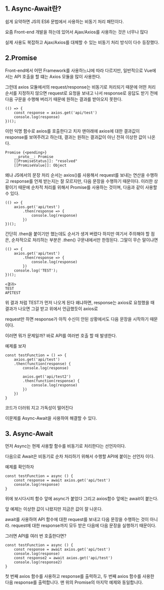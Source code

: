 ## 1. Async-Await란?
쉽게 요약하면 JS의 ES6 문법에서 사용하는 비동기 처리 패턴이다.

요즘 Front-end 개발을 하는데 있어서 Ajax/Axios를 사용하는 것은 너무나 많다

실제 사용도 복잡하고 Ajax/Axios를 대체할 수 있는 비동기 처리 방식이 다수 등장했다.


## 2.Promise
Front-end에서 어떤 Framework를 사용하느냐에 따라 다르지만, 일반적으로 Vue에서는 API 호출을 할 떄는  Axios 모듈을 많이 사용한다.

그런데 axios 모듈에서의 request/response는 비동기로 처리되기 때문에 어떤 처리 순서를 지정하지 않으면 request로 요청을 보내고 나서
response로 응답도 받기 전에 다음 구문을 수행해 버리기 때문에 원하는 결과를 받아오지 못한다.

```aidl
(() => {
    const response = axios.get('api/test')
    console.log(response)
})();
```
이런 익명 함수로 axios를 호출한다고 치자 맨아래에 axios에 대한 결과값이 response를 보여주려고 하는데, 결과는 원하는 결과값이 아닌 전혀 이상한 값이 나온다.

```aidl
Promise {<pending>}
	__proto__: Promise
	[[PromiseStatus]]: "resolved"
	[[PromiseValue]]: Object
```
왜냐 JS에서의 문장 처리 순서는 axios()를 사용해서 request를 보내는 연산을 수행하고
response를 언제 받는지는 잘 모르지만, 다음 문장을 수행하기 때문이다. 이러한 상황이기 때문에 순차적 처리를 위해서 
Promise를 사용하는 것이며, 다음과 같이 사용할 수 있다.

```aidl
(() => {
    axios.get('api/test')
        .then(response => {
            console.log(response)
        })
})();
```
간단히 .then을 붙이기만 했는데도 순서가 생겨 버렸다
하지만 여기서 주의해야 할 점은, 순차적으로 처리하는 부분은 .then() 구문내에서만 한정된다.
그말이 무슨 말이냐면

```aidl
(() => {
    axios.get('api/test')
        .then(response => {
            console.log(response)
        })
    console.log('TEST');
})();
```
```aidl
<결과>
TEST
APITEST
```
위 결과 처럼 TEST가 먼저 나오게 된다
왜냐하면, response는 axios로 요청했을 때 결과가 나오면 그걸 받고 위에서 언급했듯이 axios로 

request만 하면 response가 아직 수신이 안된 상황에서도 다음 문장을 시작하기 때문이다.

이러면 뭐가 문제일까? 바로 API를 여러번 호출 할 때 발생한다.

예제를 보자

```aidl
const testFunction = () => {
	axios.get('api/test')
	.then(function(response) {
		console.log(response)

		axios.get('api/test2')
		.then(function(response) {
			console.log(response)		
		})
	})
}
```
코드가 더러워 지고 가독성이 떨어진다

이문제를 Async-Await을 사용하여 해결할 수 있다.

## 3. Async-Await
먼저 Async는 현제 사용할 함수를 비동기로 처리한다는 선언자이다.

다음으로 Await은 비동기로 순차 처리하기 위해서 수행할 API에 붙이는 선언자 이다.

예제를 확인하자
```aidl
const testFunction = async () {
	const response = await axios.get('api/test')
	console.log(response)
}
```
위에 보시다시피 함수 앞에 async가 붙었다 그리고 axios함수 앞에는 await이 붙는다.

앞 예제는 이상한 값이 나왔지만 지금은 값이 잘 나온다.

await를 사용하여 API 함수에 대한 request를 보내고 다음 문장을 수행하는 것이 아니라. request에 대한 response까지 모두 받은 다음에 다음 문장을 
실행하기 때문이다.

그러면 API를 여러 번 호출한다면?

```aidl
const testFunction = async () {
	const response = await axios.get('api/test')
	console.log(response)
	const response2 = await axios.get('api/test')
	console.log(response2)	
}
```

첫 번째 axios 함수를 사용하고 response를 출력하고, 두 번째 axios 함수를 사용한 다음 response를 출력합니다. 맨 위의 Promise의 마지막 예제와 동일합니다.

